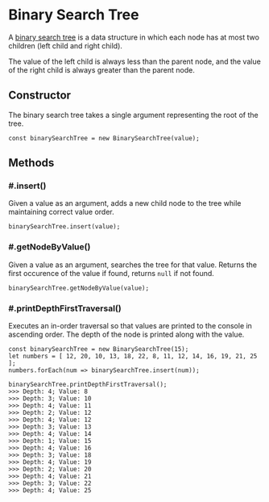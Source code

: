 # Binary Search Tree
A [binary search tree](https://en.wikipedia.org/wiki/Binary_search_tree) is a data structure in which each node has at most two children (left child and right child).

The value of the left child is always less than the parent node, and the value of the right child is always greater than the parent node.

## Constructor
The binary search tree takes a single argument representing the root of the tree.
```
const binarySearchTree = new BinarySearchTree(value);
```

## Methods
### \#.insert()
Given a value as an argument, adds a new child node to the tree while maintaining correct value order.
```
binarySearchTree.insert(value);
```

### \#.getNodeByValue()
Given a value as an argument, searches the tree for that value. Returns the first occurence of the value if found, returns `null` if not found. 
```
binarySearchTree.getNodeByValue(value);
```

### \#.printDepthFirstTraversal()
Executes an in-order traversal so that values are printed to the console in ascending order. The depth of the node is printed along with the value.
```
const binarySearchTree = new BinarySearchTree(15);
let numbers = [ 12, 20, 10, 13, 18, 22, 8, 11, 12, 14, 16, 19, 21, 25 ];
numbers.forEach(num => binarySearchTree.insert(num));

binarySearchTree.printDepthFirstTraversal();
>>> Depth: 4; Value: 8
>>> Depth: 3; Value: 10
>>> Depth: 4; Value: 11
>>> Depth: 2; Value: 12
>>> Depth: 4; Value: 12
>>> Depth: 3; Value: 13
>>> Depth: 4; Value: 14
>>> Depth: 1; Value: 15
>>> Depth: 4; Value: 16
>>> Depth: 3; Value: 18
>>> Depth: 4; Value: 19
>>> Depth: 2; Value: 20
>>> Depth: 4; Value: 21
>>> Depth: 3; Value: 22
>>> Depth: 4; Value: 25
```